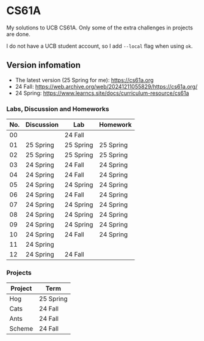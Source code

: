 # CS61A
My solutions to UCB CS61A.  Only some of the extra challenges in projects are done.

I do not have a UCB student account, so I add `--local` flag when using `ok`.

## Version infomation
- The latest version (25 Spring for me): https://cs61a.org 
- 24 Fall: https://web.archive.org/web/20241211055829/https://cs61a.org/
- 24 Spring: https://www.learncs.site/docs/curriculum-resource/cs61a


### Labs, Discussion and Homeworks

| No.| Discussion | Lab       | Homework  |
|----|------------|-----------|-----------|
| 00 |            | 24 Fall   |           |
| 01 | 25 Spring  | 25 Spring | 25 Spring |
| 02 | 25 Spring  | 25 Spring | 25 Spring |
| 03 | 24 Spring  | 24 Fall   | 24 Spring |
| 04 | 24 Spring  | 24 Fall   | 24 Spring |
| 05 | 24 Spring  | 24 Spring | 24 Spring |
| 06 | 24 Spring  | 24 Fall   | 24 Spring |
| 07 | 24 Spring  | 24 Spring | 24 Spring |
| 08 | 24 Spring  | 24 Spring | 24 Spring |
| 09 | 24 Spring  | 24 Spring | 24 Spring |
| 10 | 24 Spring  | 24 Fall   | 24 Spring |
| 11 | 24 Spring  |           |           |
| 12 | 24 Spring  | 24 Fall   |           |


### Projects
| Project | Term      |
|---------|-----------|
|  Hog    | 25 Spring | 
|  Cats   | 24 Fall   |
|  Ants   | 24 Fall   |
| Scheme  | 24 Fall   |